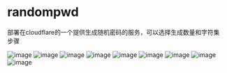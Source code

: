 # randompwd
部署在cloudflare的一个提供生成随机密码的服务，可以选择生成数量和字符集
步骤

![image](https://github.com/user-attachments/assets/b92e34db-f97e-4858-8e65-8d6dffdf870a)
![image](https://github.com/user-attachments/assets/15916884-b5c9-45c0-85e5-cf45319394e9)
![image](https://github.com/user-attachments/assets/b0be3ef3-52b5-48e9-ba7e-f4874f6b2dc8)
![image](https://github.com/user-attachments/assets/f7a14074-1e8c-44e1-9218-d12546164288)
![image](https://github.com/user-attachments/assets/1b019403-3eab-405e-adf8-f23c4f8dde44)
![image](https://github.com/user-attachments/assets/bd6bd4cc-5386-4f08-bd42-ae30449426a3)
![image](https://github.com/user-attachments/assets/a333c956-d7ee-4ac9-89cf-491ed40a814c)
![image](https://github.com/user-attachments/assets/13b089d5-76ca-477a-92a1-1fd827dd81f2)
![image](https://github.com/user-attachments/assets/412f7c8a-3f2a-465e-acb4-da17ee1c1e4f)
